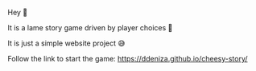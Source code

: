Hey 👋

It is a lame story game driven by player choices 🧀

It is just a simple website project 😅

Follow the link to start the game: <https://ddeniza.github.io/cheesy-story/>
